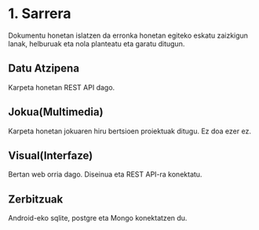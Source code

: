 # 1. Sarrera

Dokumentu honetan islatzen da erronka honetan egiteko eskatu zaizkigun lanak, helburuak eta nola planteatu eta garatu ditugun.

## Datu Atzipena
Karpeta honetan REST API dago.

## Jokua(Multimedia)
Karpeta honetan jokuaren hiru bertsioen proiektuak ditugu. Ez doa ezer ez.

## Visual(Interfaze)
Bertan web orria dago. Diseinua eta REST API-ra konektatu.

## Zerbitzuak
Android-eko sqlite, postgre eta Mongo konektatzen du.
